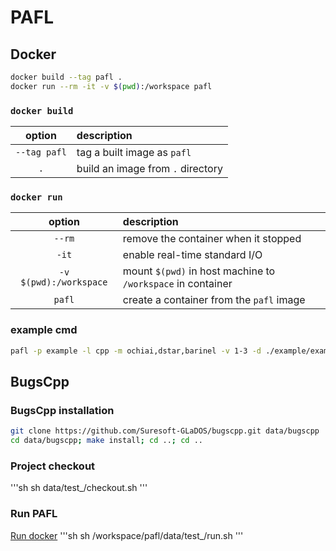 # PAFL

## Docker

```sh
docker build --tag pafl .
docker run --rm -it -v $(pwd):/workspace pafl
```

### `docker build`
| option       | description                       |
| :----------: | :-------------------------------- |
| `--tag pafl` | tag a built image as `pafl`       |
| `.`          | build an image from `.` directory |

### `docker run`
| option                 | description                                                 |
| :--------------------: | :---------------------------------------------------------- |
| `--rm`                 | remove the container when it stopped                        |
| `-it`                  | enable real-time standard I/O                               |
| `-v $(pwd):/workspace` | mount `$(pwd)` in host machine to `/workspace` in container |
| `pafl`                 | create a container from the `pafl` image                    |

### example cmd
```sh
pafl -p example -l cpp -m ochiai,dstar,barinel -v 1-3 -d ./example/example -t ./example/test_example -i ./example/oracle --pafl
```






## BugsCpp

### BugsCpp installation
```sh
git clone https://github.com/Suresoft-GLaDOS/bugscpp.git data/bugscpp
cd data/bugscpp; make install; cd ..; cd ..
```

### Project checkout
'''sh
sh data/test_<PROJECT>/checkout.sh
'''

### Run PAFL
[Run docker](###docker-run)
'''sh
sh /workspace/pafl/data/test_<PROJECT>/run.sh
'''
